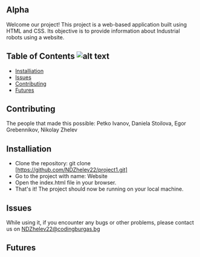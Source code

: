 ## Alpha
Welcome our project! This project is a web-based application built using HTML and CSS. Its objective is to provide information about Industrial robots using a website.

## Table of Contents  ![alt text](https://e7.pngegg.com/pngimages/539/539/png-clipart-table-of-contents-table-of-contents-eagle-county-school-district-information-forms-blue-angle-thumbnail.png)
* [Installiation](#installiation)
* [Issues](#issues)
* [Contributing](#contributing) 
* [Futures](#features)

## Contributing
The people that made this possible: Petko Ivanov, Daniela Stoilova, Egor Grebennikov, Nikolay Zhelev

## Installiation
* Clone the repository: git clone [https://github.com/NDZhelev22/project1.git]
* Go to the project with name: Website
* Open the index.html file in your browser.
* That's it! The project should now be running on your local machine.
	
## Issues
While using it, if you encounter any bugs or other problems, please contact us on NDZhelev22@codingburgas.bg

## Futures


